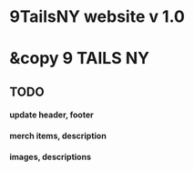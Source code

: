 # 9TailsNY website v 1.0
# &copy 9 TAILS NY

## TODO
#### update header, footer
#### merch items, description
#### images, descriptions